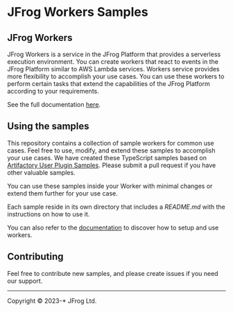 # JFrog Workers Samples

## JFrog Workers
JFrog Workers is a service in the JFrog Platform that provides a serverless execution environment.
You can create workers that react to events in the JFrog Platform similar to AWS Lambda services.
Workers service provides more flexibility to accomplish your use cases.
You can use these workers to perform certain tasks that extend the capabilities of the JFrog Platform according to your requirements.

See the full documentation [here](https://jfrog.com/help/r/jfrog-platform-administration-documentation/workers).

## Using the samples

This repository contains a collection of sample workers for common use cases. Feel free to use, modify, and extend these samples to accomplish your use cases. 
We have created these TypeScript samples based on [Artifactory User Plugin Samples](https://github.com/jfrog/artifactory-user-plugins).
Please submit a pull request if you have other valuable samples.

You can use these samples inside your Worker with minimal changes or extend them further for your use case.

Each sample reside in its own directory that includes a _README.md_ with the instructions on how to use it.

You can also refer to the [documentation](https://jfrog.com/help/r/jfrog-platform-administration-documentation/workers) to discover how to setup and use workers.

## Contributing

Feel free to contribute new samples, and please create issues if you need our support. 


---

Copyright &copy; 2023-* JFrog Ltd.
